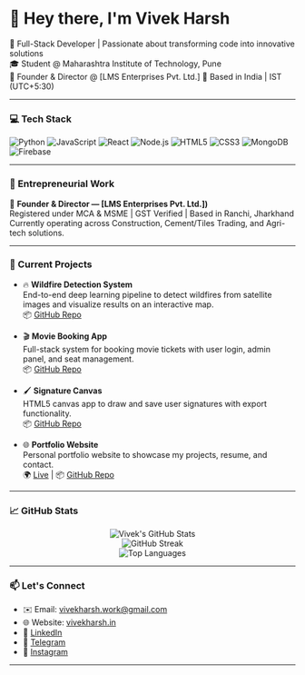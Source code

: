 # 👋 Hey there, I'm Vivek Harsh

🚀 Full-Stack Developer | Passionate about transforming code into innovative solutions  
🎓 Student @ Maharashtra Institute of Technology, Pune  
🏢 Founder & Director @ [LMS Enterprises Pvt. Ltd.]
📍 Based in India | IST (UTC+5:30)

---

### 💻 Tech Stack

![Python](https://img.shields.io/badge/Python-3670A0?style=for-the-badge&logo=python&logoColor=ffdd54)
![JavaScript](https://img.shields.io/badge/JavaScript-323330?style=for-the-badge&logo=javascript&logoColor=F7DF1E)
![React](https://img.shields.io/badge/React-20232A?style=for-the-badge&logo=react&logoColor=61DAFB)
![Node.js](https://img.shields.io/badge/Node.js-339933?style=for-the-badge&logo=nodedotjs&logoColor=white)
![HTML5](https://img.shields.io/badge/HTML5-E34F26?style=for-the-badge&logo=html5&logoColor=white)
![CSS3](https://img.shields.io/badge/CSS3-1572B6?style=for-the-badge&logo=css3&logoColor=white)
![MongoDB](https://img.shields.io/badge/MongoDB-4EA94B?style=for-the-badge&logo=mongodb&logoColor=white)
![Firebase](https://img.shields.io/badge/Firebase-FFCA28?style=for-the-badge&logo=firebase&logoColor=black)

---

### 🏢 Entrepreneurial Work

🔹 **Founder & Director — [LMS Enterprises Pvt. Ltd.])**  
Registered under MCA & MSME | GST Verified | Based in Ranchi, Jharkhand  
Currently operating across Construction, Cement/Tiles Trading, and Agri-tech solutions.

---

### 📌 Current Projects

- 🔥 **Wildfire Detection System**  
  End-to-end deep learning pipeline to detect wildfires from satellite images and visualize results on an interactive map.  
  📦 [GitHub Repo](https://github.com/HarshTechStack/Wildfire-Detection)

- 🎬 **Movie Booking App**  
  Full-stack system for booking movie tickets with user login, admin panel, and seat management.  
  📦 [GitHub Repo](https://github.com/HarshTechStack/Movie-booking)

- 🖌️ **Signature Canvas**  
  HTML5 canvas app to draw and save user signatures with export functionality.  
  📦 [GitHub Repo](https://github.com/HarshTechStack/signature-canvas)

- 🌐 **Portfolio Website**  
  Personal portfolio website to showcase my projects, resume, and contact.  
  🌍 [Live](https://www.vivekharsh.in) | 📦 [GitHub Repo](https://github.com/HarshTechStack/vivekharsh-portfolio)

---

### 📈 GitHub Stats

<p align="center">
  <img src="https://github-readme-stats.vercel.app/api?username=HarshTechStack&show_icons=true&theme=radical" alt="Vivek's GitHub Stats" />
  <br/>
  <img src="https://github-readme-streak-stats.herokuapp.com?user=HarshTechStack&theme=radical" alt="GitHub Streak" />
  <br/>
  <img src="https://github-readme-stats.vercel.app/api/top-langs/?username=HarshTechStack&layout=compact&theme=radical" alt="Top Languages" />
</p>

---

### 📫 Let's Connect

- ✉️ Email: vivekharsh.work@gmail.com  
- 🌐 Website: [vivekharsh.in](https://www.vivekharsh.in)  
- 🔗 [LinkedIn](https://linkedin.com/in/vivekharshcodecraft)  
- 💬 [Telegram](https://t.me/HarshTechStack)  
- 📸 [Instagram](https://www.instagram.com/iam_vivek_harsh)

---

